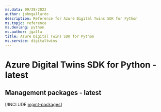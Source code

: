 ```yaml
---
ms.data: 09/28/2022
author: johngallardo
description: Reference for Azure Digital Twins SDK for Python
ms.topic: reference
ms.devlang: python
ms.author: jgalla
title: Azure Digital Twins SDK for Python
ms.service: digitaltwins
---
```

# Azure Digital Twins SDK for Python - latest

## Management packages - latest
[!INCLUDE [mgmt-packages](digital-twins-mgmt-index.md)]